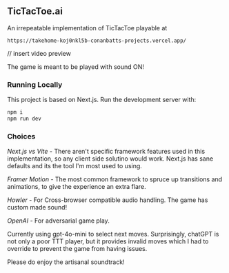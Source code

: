 ## TicTacToe.ai

An irrepeatable implementation of TicTacToe playable at

```https://takehome-koj0nkl5b-conanbatts-projects.vercel.app/```

// insert video preview

The game is meant to be played with sound ON!

### Running Locally

This project is based on Next.js. Run the development server with:

```bash
npm i
npm run dev
```

### Choices

*Next.js vs Vite* - There aren't specific framework features used in this implementation, so any client side solutino would work. Next.js has sane defaults and its the tool I'm most used to using.

*Framer Motion* - The most common framework to spruce up transitions and animations, to give the experience an extra flare.

*Howler* - For Cross-browser compatible audio handling. The game has custom made sound!

*OpenAI* - For adversarial game play.

Currently using gpt-4o-mini to select next moves. Surprisingly, chatGPT is not only a poor TTT player, but it provides invalid moves which I had to override
to prevent the game from having issues.

Please do enjoy the artisanal soundtrack!
